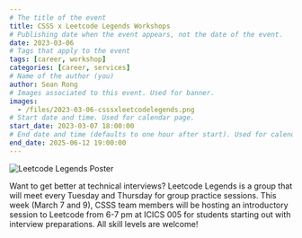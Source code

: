 ```yaml
---
# The title of the event
title: CSSS x Leetcode Legends Workshops
# Publishing date when the event appears, not the date of the event.
date: 2023-03-06
# Tags that apply to the event
tags: [career, workshop]
categories: [career, services]
# Name of the author (you)
author: Sean Rong
# Images associated to this event. Used for banner.
images:
  - /files/2023-03-06-csssxleetcodelegends.png
# Start date and time. Used for calendar page.
start_date: 2023-03-07 18:00:00
# End date and time (defaults to one hour after start). Used for calendar page.
end_date: 2025-06-12 19:00:00
---
```


![Leetcode Legends Poster](/files/2023-03-06-csssxleetcodelegends.png)

Want to get better at technical interviews?  Leetcode Legends is a group that will meet every Tuesday and Thursday for group practice sessions. This week (March 7 and 9), CSSS team members will be hosting an introductory session to Leetcode from 6-7 pm at ICICS 005 for students starting out with interview preparations. All skill levels are welcome!
